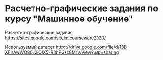 # Расчетно-графические задания по курсу "Машинное обучение"
Расчетно-графические задания https://sites.google.com/site/mlcourseware2020/

Используемый датасет https://drive.google.com/file/d/13B-XFIrAwWQ80J2iOIX5-R3hPGzc8MrV/view?usp=sharing
